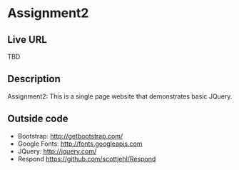 # Assignment2

## Live URL
TBD

## Description
Assignment2: 
This is a single page website that demonstrates basic JQuery.  


## Outside code
* Bootstrap: http://getbootstrap.com/
* Google Fonts: http://fonts.googleapis.com
* JQuery: http://jquery.com/
* Respond https://github.com/scottjehl/Respond


